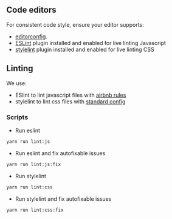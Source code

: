 ## Code editors
For consistent code style, ensure your editor supports:

-   [editorconfig](http://editorconfig.org/#download).
-   [ESLint](http://eslint.org/docs/user-guide/integrations#editors) plugin installed and enabled for live linting Javascript
-   [stylelint](https://github.com/stylelint/stylelint/blob/master/docs/user-guide/complementary-tools.md#editor-plugins) plugin installed and enabled for live linting CSS

## Linting
We use:

-   ESlint to lint javascript files with [airbnb rules](https://github.com/airbnb/javascript)
-   stylelint to lint css files with [standard config](https://github.com/stylelint/stylelint-config-standard)

### Scripts
-   Run eslint
```sh
yarn run lint:js
```

-   Run eslint and fix autofixable issues
```sh
yarn run lint:js:fix
```

-   Run stylelint
```sh
yarn run lint:css
```

-   Run stylelint and fix autofixable issues
```sh
yarn run lint:css:fix
```
